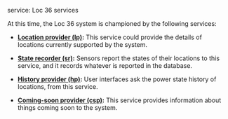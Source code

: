 service: Loc 36 services

At this time, the Loc 36 system is championed by the following services:

* __[Location provider (lp)](https://github.com/loc36-dev/lp):__ 
This  service could provide the details of locations currently
supported by the system.

* __[State recorder (sr)](https://github.com/loc36-dev/sr):__ 
Sensors report the states of their locations to this service, and 
it records whatever is reported in the database.

* __[History provider (hp)](https://github.com/loc36-dev/lp):__ 
User interfaces ask the power state history of locations, from 
this service.

* __[Coming-soon provider 
(csp)](https://github.com/loc36-dev/lp):__ This service provides
information about things coming soon to the system.
